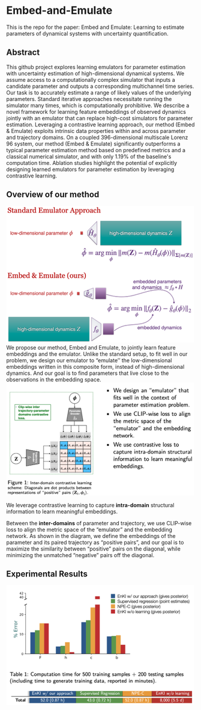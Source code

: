 # Embed-and-Emulate
This is the repo for the paper: Embed and Emulate: Learning to estimate parameters
of dynamical systems with uncertainty quantification.


## Abstract
This github project explores learning emulators for 
parameter estimation with uncertainty estimation of high-dimensional dynamical systems. 
We assume access to a computationally complex simulator that inputs a candidate parameter and outputs a corresponding multichannel time series. Our task is to accurately estimate a range of likely values of the underlying parameters. 
Standard iterative approaches necessitate running the simulator many times, which is computationally prohibitive.
We describe a novel framework for learning feature embeddings of observed dynamics jointly with an emulator that can replace high-cost simulators for parameter estimation. 
Leveraging a contrastive learning approach, our method (Embed & Emulate) exploits intrinsic data properties within and across parameter and trajectory domains. On a coupled 396-dimensional multiscale Lorenz 96 system, our method (Embed & Emulate) significantly outperforms a typical parameter estimation
method based on predefined metrics and a classical numerical simulator, and with only 1.19\% of the baseline's computation time.
Ablation studies highlight the potential of explicitly designing learned emulators for parameter estimation by leveraging contrastive learning.

## Overview of our method

<img src="https://github.com/roxie62/Embed-and-Emulate/blob/main/plots/our_method.png" width="500" alt="drawing"/>
We propose our method, Embed and Emulate, to jointly learn feature embeddings and the emulator. 
Unlike the standard setup, to fit well in our problem, we design our emulator to “emulate’’ the low-dimensional embeddings written in this composite form, instead of high-dimensional dynamics. And our goal is to find parameters that live close to the observations in the embedding space.


<img src="https://github.com/roxie62/Embed-and-Emulate/blob/main/plots/our_method_clip.png" width="500" alt="drawing"/>

We leverage contrastive learning to capture **intra-domain** structural information to learn meaningful embeddings.

Between the **inter-domains** of parameter and trajectory, we use CLIP-wise loss to align the metric space of the “emulator” and the embedding network. As shown in the diagram, we define the embeddings of the parameter and its paired trajectory as “positive pairs”, and our goal is to maximize the similarity between “positive” pairs on the diagonal, while minimizing the unmatched “negative” pairs off the diagonal.

## Experimental Results

<img src="https://github.com/roxie62/Embed-and-Emulate/blob/main/plots/lorenz96_results.png" width="500" alt="drawing"/>

